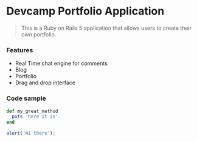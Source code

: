 # Devcamp Portfolio Application

> This is a Ruby on Rails 5 application that allows users to create their own portfolio.

### Features

- Real Time chat engine for comments
- Blog
- Portfolio
- Drag and drop interface

### Code sample


```ruby
def my_great_method
  puts 'here it is'
end
```

```javascript
alert('Hi there');
```